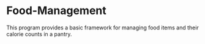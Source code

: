 # Food-Management
 This program provides a basic framework for managing food items and their calorie counts in a pantry.

